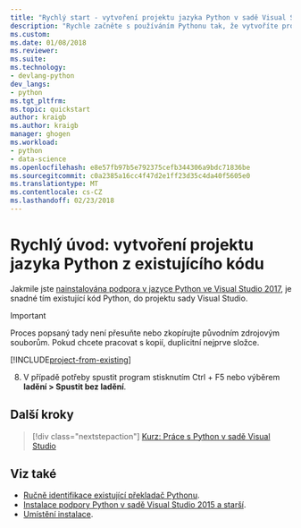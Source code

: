 ```yaml
---
title: "Rychlý start - vytvoření projektu jazyka Python v sadě Visual Studio z existujícího kódu | Microsoft Docs"
description: "Rychle začněte s používáním Pythonu tak, že vytvoříte projekt sady Visual Studio z existujícího kódu, pomocí vhodného šablony."
ms.custom: 
ms.date: 01/08/2018
ms.reviewer: 
ms.suite: 
ms.technology:
- devlang-python
dev_langs:
- python
ms.tgt_pltfrm: 
ms.topic: quickstart
author: kraigb
ms.author: kraigb
manager: ghogen
ms.workload:
- python
- data-science
ms.openlocfilehash: e8e57fb97b5e792375cefb344306a9bdc71836be
ms.sourcegitcommit: c0a2385a16cc4f47d2e1ff23d35c4da40f5605e0
ms.translationtype: MT
ms.contentlocale: cs-CZ
ms.lasthandoff: 02/23/2018
---
```

# <a name="quickstart-create-a-python-project-from-existing-code"></a>Rychlý úvod: vytvoření projektu jazyka Python z existujícího kódu

Jakmile jste [nainstalována podpora v jazyce Python ve Visual Studio 2017](installing-python-support-in-visual-studio.md), je snadné tím existující kód Python, do projektu sady Visual Studio.

> [!Important]
> Proces popsaný tady není přesuňte nebo zkopírujte původním zdrojovým souborům. Pokud chcete pracovat s kopií, duplicitní nejprve složce.

[!INCLUDE[project-from-existing](includes/project-from-existing.md)]

8. V případě potřeby spustit program stisknutím Ctrl + F5 nebo výběrem **ladění > Spustit bez ladění**.

## <a name="next-steps"></a>Další kroky

> [!div class="nextstepaction"]
> [Kurz: Práce s Python v sadě Visual Studio](tutorial-working-with-python-in-visual-studio-step-01-create-project.md)

## <a name="see-also"></a>Viz také

- [Ručně identifikace existující překladač Pythonu](managing-python-environments-in-visual-studio.md#manually-identifying-an-existing-environment).
- [Instalace podpory Python v sadě Visual Studio 2015 a starší](installing-python-support-in-visual-studio.md).
- [Umístění instalace](installing-python-support-in-visual-studio.md#install-locations).

